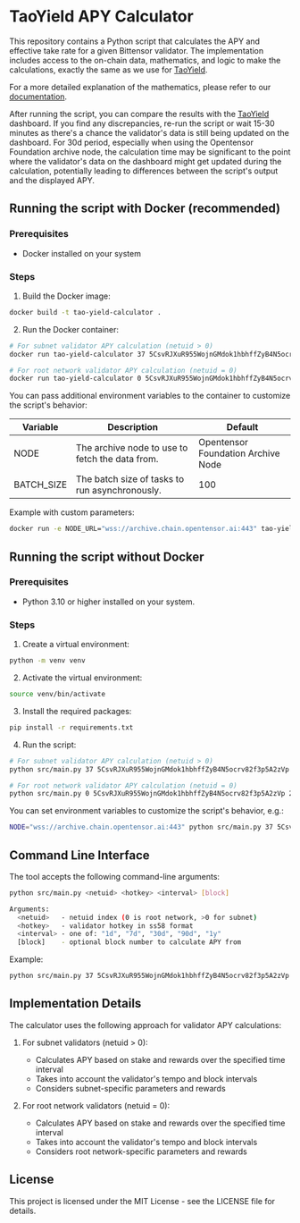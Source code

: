 # TaoYield APY Calculator

This repository contains a Python script that calculates the APY and effective take rate for a given Bittensor validator. The implementation includes access to the on-chain data, mathematics, and logic to make the calculations, exactly the same as we use for [TaoYield](https://taoyield.com).

For a more detailed explanation of the mathematics, please refer to our [documentation](https://taoyield.com/docs).

After running the script, you can compare the results with the [TaoYield](https://taoyield.com) dashboard. If you find any discrepancies, re-run the script or wait 15-30 minutes as there's a chance the validator's data is still being updated on the dashboard. For 30d period, especially when using the Opentensor Foundation archive node, the calculation time may be significant to the point where the validator's data on the dashboard might get updated during the calculation, potentially leading to differences between the script's output and the displayed APY.

## Running the script with Docker (recommended)

### Prerequisites

- Docker installed on your system

### Steps

1. Build the Docker image:

```bash
docker build -t tao-yield-calculator .
```

2. Run the Docker container:

```bash
# For subnet validator APY calculation (netuid > 0)
docker run tao-yield-calculator 37 5CsvRJXuR955WojnGMdok1hbhffZyB4N5ocrv82f3p5A2zVp 24h

# For root network validator APY calculation (netuid = 0)
docker run tao-yield-calculator 0 5CsvRJXuR955WojnGMdok1hbhffZyB4N5ocrv82f3p5A2zVp 24h
```

You can pass additional environment variables to the container to customize the script's behavior:

| Variable | Description | Default |
|----------|-------------|---------|
| NODE | The archive node to use to fetch the data from. | Opentensor Foundation Archive Node |
| BATCH_SIZE | The batch size of tasks to run asynchronously. | 100 |


Example with custom parameters:

```bash
docker run -e NODE_URL="wss://archive.chain.opentensor.ai:443" tao-yield-calculator 37 5CsvRJXuR955WojnGMdok1hbhffZyB4N5ocrv82f3p5A2zVp 24h
```

## Running the script without Docker

### Prerequisites

- Python 3.10 or higher installed on your system.

### Steps

1. Create a virtual environment:

```bash
python -m venv venv
```

2. Activate the virtual environment:

```bash
source venv/bin/activate
```

3. Install the required packages:

```bash
pip install -r requirements.txt
```

4. Run the script:

```bash
# For subnet validator APY calculation (netuid > 0)
python src/main.py 37 5CsvRJXuR955WojnGMdok1hbhffZyB4N5ocrv82f3p5A2zVp 24h

# For root network validator APY calculation (netuid = 0)
python src/main.py 0 5CsvRJXuR955WojnGMdok1hbhffZyB4N5ocrv82f3p5A2zVp 24h
```

You can set environment variables to customize the script's behavior, e.g.:

```bash
NODE="wss://archive.chain.opentensor.ai:443" python src/main.py 37 5CsvRJXuR955WojnGMdok1hbhffZyB4N5ocrv82f3p5A2zVp 24h
```

## Command Line Interface

The tool accepts the following command-line arguments:

```bash
python src/main.py <netuid> <hotkey> <interval> [block]

Arguments:
  <netuid>   - netuid index (0 is root network, >0 for subnet)
  <hotkey>   - validator hotkey in ss58 format
  <interval> - one of: "1d", "7d", "30d", "90d", "1y"
  [block]    - optional block number to calculate APY from
```

Example:

```bash
python src/main.py 37 5CsvRJXuR955WojnGMdok1hbhffZyB4N5ocrv82f3p5A2zVp 24h
```

## Implementation Details

The calculator uses the following approach for validator APY calculations:

1. For subnet validators (netuid > 0):
   - Calculates APY based on stake and rewards over the specified time interval
   - Takes into account the validator's tempo and block intervals
   - Considers subnet-specific parameters and rewards

2. For root network validators (netuid = 0):
   - Calculates APY based on stake and rewards over the specified time interval
   - Takes into account the validator's tempo and block intervals
   - Considers root network-specific parameters and rewards

## License

This project is licensed under the MIT License - see the LICENSE file for details.

